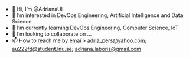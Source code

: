 - 👋 Hi, I’m @AdrianaUl
- 👀 I’m interested in DevOps Engineering, Artificial Intelligence and Data Science
- 🌱 I’m currently learning DevOps Engineering, Computer Science, IoT
- 💞️ I’m looking to collaborate on ...
- 📫 How to reach me by email> adria_pers@yahoo.com; au222fd@student.lnu.se; adriana.laboris@gmail.com

<!---
AdrianaUl/AdrianaUl is a ✨ special ✨ repository because its `README.md` (this file) appears on your GitHub profile.
You can click the Preview link to take a look at your changes.
--->
